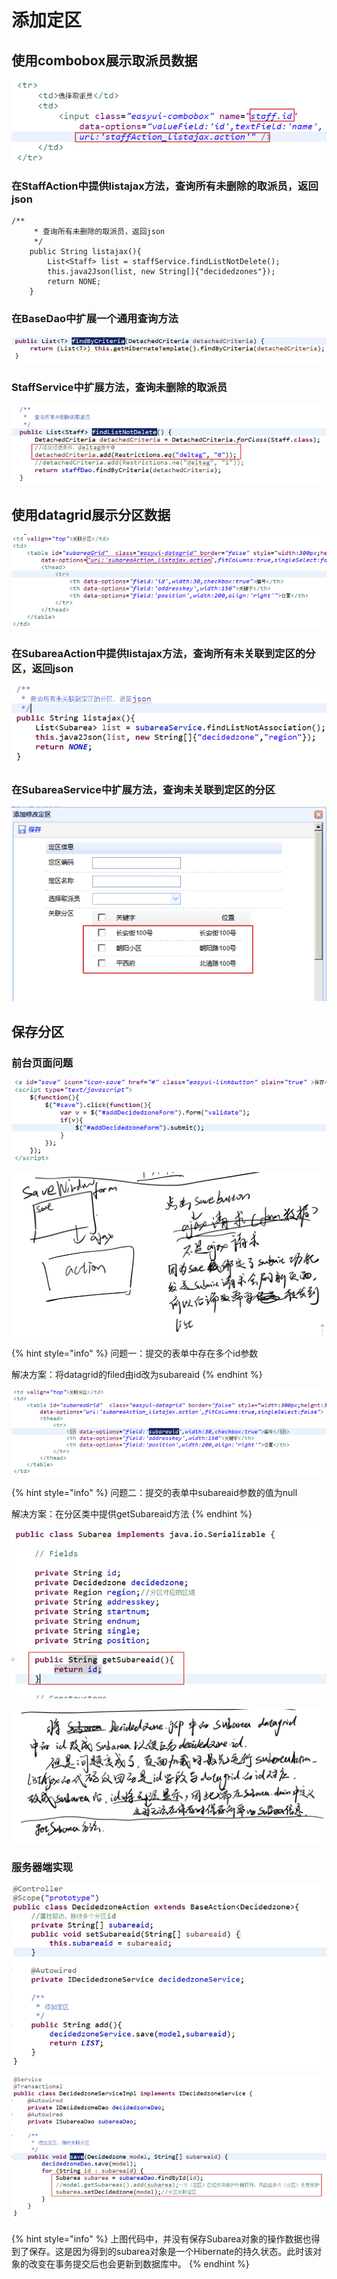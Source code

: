 # 添加定区

## 使用combobox展示取派员数据

![](../../../../.gitbook/assets/image%20%28226%29.png)

### 在StaffAction中提供listajax方法，查询所有未删除的取派员，返回json

```text
/**
	 * 查询所有未删除的取派员，返回json
	 */
	public String listajax(){
		List<Staff> list = staffService.findListNotDelete();
		this.java2Json(list, new String[]{"decidedzones"});
		return NONE;
	}

```

### 在BaseDao中扩展一个通用查询方法

![](../../../../.gitbook/assets/image%20%2890%29.png)

### StaffService中扩展方法，查询未删除的取派员

![](../../../../.gitbook/assets/image%20%28221%29.png)

## 使用datagrid展示分区数据

![](../../../../.gitbook/assets/image%20%28195%29.png)

### 在SubareaAction中提供listajax方法，查询所有未关联到定区的分区，返回json

![](../../../../.gitbook/assets/image%20%28146%29.png)

### 在SubareaService中扩展方法，查询未关联到定区的分区

![](../../../../.gitbook/assets/image%20%285%29.png)

## 保存分区

### 前台页面问题

![](../../../../.gitbook/assets/image%20%28132%29.png)

![](../../../../.gitbook/assets/image%20%28223%29.png)

{% hint style="info" %}
问题一：提交的表单中存在多个id参数

解决方案：将datagrid的filed由id改为subareaid
{% endhint %}

![](../../../../.gitbook/assets/image%20%28266%29.png)

{% hint style="info" %}
问题二：提交的表单中subareaid参数的值为null

解决方案：在分区类中提供getSubareaid方法
{% endhint %}

![](../../../../.gitbook/assets/image%20%28174%29.png)

![](../../../../.gitbook/assets/image%20%2876%29.png)

### 服务器端实现

![](../../../../.gitbook/assets/image%20%2829%29.png)

![](../../../../.gitbook/assets/image%20%28203%29.png)

{% hint style="info" %}
上图代码中，并没有保存Subarea对象的操作数据也得到了保存。这是因为得到的subarea对象是一个Hibernate的持久状态。此时该对象的改变在事务提交后也会更新到数据库中。
{% endhint %}

